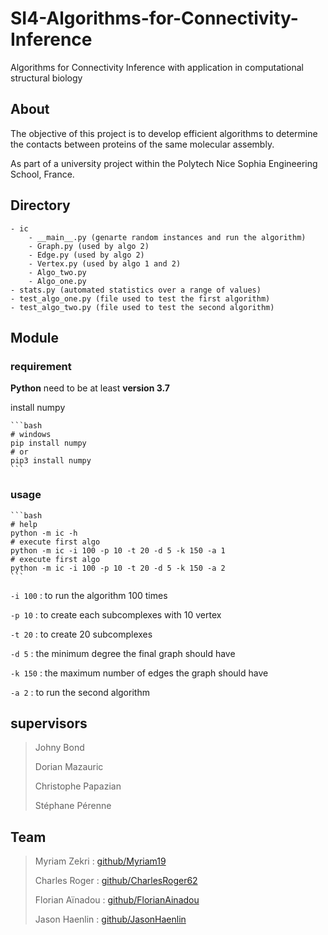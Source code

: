 # SI4-Algorithms-for-Connectivity-Inference

Algorithms for Connectivity Inference with application in computational structural biology

## About

The objective of this project is to develop efficient algorithms to determine the contacts between proteins of the same molecular assembly.

As part of a university project within the Polytech Nice Sophia Engineering School, France.

## Directory

    - ic
        - __main__.py (genarte random instances and run the algorithm)
        - Graph.py (used by algo 2)
        - Edge.py (used by algo 2)
        - Vertex.py (used by algo 1 and 2)
        - Algo_two.py
        - Algo_one.py
    - stats.py (automated statistics over a range of values)
    - test_algo_one.py (file used to test the first algorithm)
    - test_algo_two.py (file used to test the second algorithm)

## Module

### requirement

**Python** need to be at least **version 3.7**

install numpy

    ```bash
    # windows
    pip install numpy
    # or
    pip3 install numpy
    ```

### usage

    ```bash
    # help
    python -m ic -h
    # execute first algo
    python -m ic -i 100 -p 10 -t 20 -d 5 -k 150 -a 1
    # execute first algo
    python -m ic -i 100 -p 10 -t 20 -d 5 -k 150 -a 2
    ```

`-i 100` : to run the algorithm 100 times

`-p 10` : to create each subcomplexes with 10 vertex

`-t 20` : to create 20 subcomplexes

`-d 5` : the minimum degree the final graph should have

`-k 150` : the maximum number of edges the graph should have

`-a 2` : to run the second algorithm

## supervisors

>Johny Bond
>
>Dorian Mazauric
>
>Christophe Papazian
>
>Stéphane Pérenne

## Team

>Myriam Zekri : [github/Myriam19](https://github.com/Myriam19)
>
>Charles Roger : [github/CharlesRoger62](https://github.com/CharlesRoger62)
>
>Florian Aïnadou : [github/FlorianAinadou](https://github.com/FlorianAinadou)
>
>Jason Haenlin : [github/JasonHaenlin](https://github.com/JasonHaenlin)
